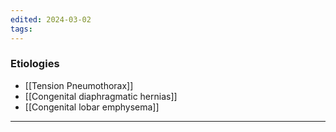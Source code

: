 ```yaml
---
edited: 2024-03-02
tags:
---
```

### Etiologies
- [[Tension Pneumothorax]]
- [[Congenital diaphragmatic hernias]]
- [[Congenital lobar emphysema]] 

---
